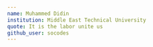 ```yaml
---
name: Muhammed Didin
institution: Middle East Technical University
quote: It is the labor unite us
github_user: socodes
---
```

